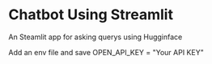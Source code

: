 # Chatbot Using Streamlit
 An Steamlit app for asking querys using Hugginface

Add an env file and save OPEN_API_KEY = "Your API KEY"